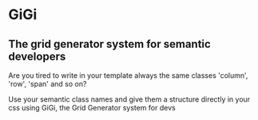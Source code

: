 # GiGi

## The grid generator system for semantic developers

Are you tired to write in your template always the same classes 'column', 'row', 'span' and so on?

Use your semantic class names and give them a structure directly in your css using GiGi, the Grid Generator system for devs
